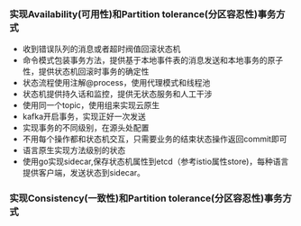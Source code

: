 ### 实现Availability(可用性)和Partition tolerance(分区容忍性)事务方式

+ 收到错误队列的消息或者超时阀值回滚状态机
+ 命令模式包装事务方法，提供基于本地事件表的消息发送和本地事务的原子性，提供状态机回滚时事务的确定性
+ 状态流程使用注解@process，使用代理模式和线程池
+ 状态机提供持久话和监控，提供无状态服务和人工干涉
+ 使用同一个topic，使用组来实现云原生
+ kafka开启事务，实现正好一次发送
+ 实现事务的不同级别，在源头处配置
+ 不用每个操作都和状态机交互，只需要业务的结束状态操作返回commit即可
+ 语言原生实现方法级别的状态
+ 使用go实现sidecar,保存状态机属性到etcd（参考istio属性store)，每种语言提供客户端，发送状态到sidecar。

### 实现Consistency(一致性)和Partition tolerance(分区容忍性)事务方式

